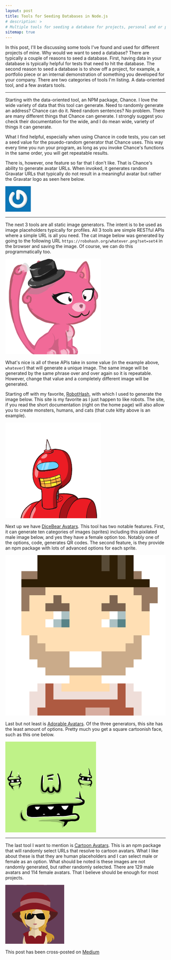 ```yaml
---
layout: post
title: Tools for Seeding Databases in Node.js
# description: >
# Multiple tools for seeding a database for projects, personal and or professional.
sitemap: true
---
```


In this post, I'll be discussing some tools I've found and used for different projects of mine. Why would we want to seed a database? There are typically a couple of reasons to seed a database. First, having data in your database is typically helpful for tests that need to hit the database. The second reason to seed a database is to show off a project, for example, a portfolio piece or an internal demonstration of something you developed for your company.
There are two categories of tools I'm listing. A data-oriented tool, and a few avatars tools.

---

Starting with the data-oriented tool, an NPM package, Chance. I love the wide variety of data that this tool can generate. Need to randomly generate an address? Chance can do it. Need random sentences? No problem. There are many different things that Chance can generate. I strongly suggest you check their documentation for the wide, and I do mean wide, variety of things it can generate.

What I find helpful, especially when using Chance in code tests, you can set a seed value for the psuedo-random generator that Chance uses. This way every time you run your program, as long as you invoke Chance's functions in the same order, you will get repeatable results.

There is, however, one feature so far that I don't like. That is Chance's ability to generate avatar URLs. When invoked, it generates random Gravatar URLs that typically do not result in a meaningful avatar but rather the Gravatar logo as seen here below.

![Gravatar Logo](/assets/img/posts/2020-05-05-tools-for-seeding-databases-in-node.js/gravatar.jpg)

---

The next 3 tools are all static image generators. The intent is to be used as image placeholders typically for profiles. All 3 tools are simple RESTful APIs where a simple URL is all you need. The cat image below was generated by going to the following URL `https://robohash.org/whatever.png?set=set4` in the browser and saving the image. Of course, we can do this programmatically too.

![Cute cartoon kitty cat](/assets/img/posts/2020-05-05-tools-for-seeding-databases-in-node.js/cat.png)

What's nice is all of these APIs take in some value (in the example above, `whatever`) that will generate a unique image. The same image will be generated by the same phrase over and over again so it is repeatable. However, change that value and a completely different image will be generated.

Starting off with my favorite, [RobotHash](https://robohash.org/), with which I used to generate the image below. This site is my favorite as I just happen to like robots. The site, if you read the short documentation (right on the home page) will also allow you to create monsters, humans, and cats (that cute kitty above is an example).

![Cute cartoon robot](/assets/img/posts/2020-05-05-tools-for-seeding-databases-in-node.js/robot.png)

Next up we have [DiceBear Avatars](https://avatars.dicebear.com/). This tool has two notable features. First, it can generate ten categories of images (sprites) including this pixilated male image below, and yes they have a female option too. Notably one of the options, code, generates QR codes. The second feature, is they provide an npm package with lots of advanced options for each sprite.

![Pixilated cartoon man](/assets/img/posts/2020-05-05-tools-for-seeding-databases-in-node.js/pixel-man.svg)

Last but not least is [Adorable Avatars](http://avatars.adorable.io/). Of the three generators, this site has the least amount of options. Pretty much you get a square cartoonish face, such as this one below.

![Square cartoon creature](/assets/img/posts/2020-05-05-tools-for-seeding-databases-in-node.js/square-cartoon.png)

---

The last tool I want to mention is [Cartoon Avatars](https://www.npmjs.com/package/cartoon-avatar). This is an npm package that will randomly select URLs that resolve to cartoon avatars. What I like about these is that they are human placeholders and I can select male or female as an option. What should be noted is these images are not randomly generated, but rather randomly selected. There are 129 male avatars and 114 female avatars. That I believe should be enough for most projects.

![Cartoon avatar of a woman](/assets/img/posts/2020-05-05-tools-for-seeding-databases-in-node.js/cartoon-avatar-woman.png)

This post has been cross-posted on [Medium](https://medium.com/@brainomite/tools-for-seeding-databases-in-node-js-72fb2f6c7320)
